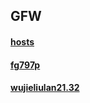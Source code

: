 ## GFW


#### [hosts](https://mokk731.github.io/txt/hosts.txt)


#### [fg797p](https://mokk731.github.io/ziprar/win-tools/fg797p.rar)


#### [wujieliulan21.32](https://mokk731.github.io/ziprar/win-tools/wujieliulan21.32.zip)
